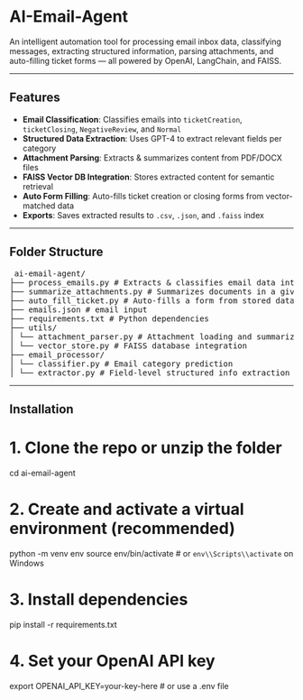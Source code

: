 # AI-Email-Agent
An intelligent automation tool for processing email inbox data, classifying messages, extracting structured information, parsing attachments, and auto-filling ticket forms — all powered by OpenAI, LangChain, and FAISS.

---
##  Features

-  **Email Classification**: Classifies emails into `ticketCreation`, `ticketClosing`, `NegativeReview`, and `Normal`
-  **Structured Data Extraction**: Uses GPT-4 to extract relevant fields per category
-  **Attachment Parsing**: Extracts & summarizes content from PDF/DOCX files
-  **FAISS Vector DB Integration**: Stores extracted content for semantic retrieval
-  **Auto Form Filling**: Auto-fills ticket creation or closing forms from vector-matched data
-  **Exports**: Saves extracted results to `.csv`, `.json`, and `.faiss` index

---

##  Folder Structure

<pre> ai-email-agent/ 
├── process_emails.py # Extracts & classifies email data into structured JSON 
├── summarize_attachments.py # Summarizes documents in a given directory 
├── auto_fill_ticket.py # Auto-fills a form from stored data (supports --uid or query) 
├── emails.json # email input 
├── requirements.txt # Python dependencies 
├── utils/ 
│ └── attachment_parser.py # Attachment loading and summarizing 
│ └── vector_store.py # FAISS database integration 
├── email_processor/ 
│ └── classifier.py # Email category prediction 
│ └── extractor.py # Field-level structured info extraction based on the category </pre>

---

##  Installation
# 1. Clone the repo or unzip the folder
cd ai-email-agent

# 2. Create and activate a virtual environment (recommended)
python -m venv env
source env/bin/activate  # or `env\\Scripts\\activate` on Windows

# 3. Install dependencies
pip install -r requirements.txt

# 4. Set your OpenAI API key
export OPENAI_API_KEY=your-key-here  # or use a .env file
